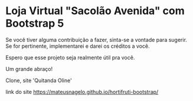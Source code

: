 # Loja Virtual "Sacolão Avenida" com Bootstrap 5


Se você tiver alguma contribuição a fazer, sinta-se a vontade para sugerir. Se for pertinente, implementarei e darei os créditos a você.

Espero que esse projeto seja realmente útil pra você.

Um grande abraço!














 Clone, site 'Quitanda Oline' 

 
 link do site https://mateusnagelo.github.io/hortifruti-bootstrap/